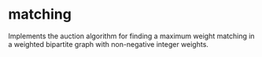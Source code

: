 # matching
Implements the auction algorithm for finding a maximum weight matching in a weighted bipartite graph with non-negative integer weights.
